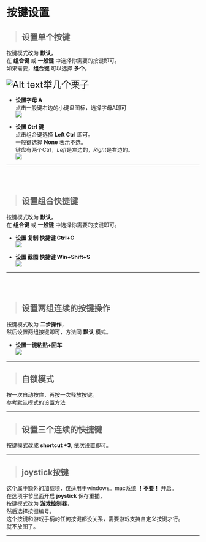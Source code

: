 
# 按键设置

> ## 设置单个按键

按键模式改为 **默认**，  
在 **组合键** 或 **一般键** 中选择你需要的按键即可。  
如果需要，**组合键** 可以选择 **多个**。


  <font size=5>![Alt text](/img/1A86E8BFAF2783C15BCDA62E980FAF35.png)举几个栗子</font>

- **设置字母 A**  
点击一般键右边的小键盘图标，选择字母A即可  
![](/img/A.jpg)

- **设置 Ctrl 键**  
点击组合键选择 **Left Ctrl** 即可。  
一般键选择 **None** 表示不选。  
键盘有两个Ctrl，*Left*是左边的，*Right*是右边的。  
![](/img/Ctrl.jpg)  
---
</br>
</br>  

> ## 设置组合快捷键

按键模式改为 **默认**，  
在 **组合键** 或 **一般键** 中选择你需要的按键即可。

- **设置 复制 快捷键 Ctrl+C**  
![](/img/Ctrl+C.jpg)

- **设置 截图 快捷键 Win+Shift+S**  
![](/img/win+shift+s.jpg)
---


</br>
</br>


> ## 设置两组连续的按键操作

按键模式改为 **二步操作**，  
然后设置两组按键即可，方法同 **默认** 模式。  

- **设置一键粘贴+回车**  
![](/img/2setp_paste+enter.jpg)  

---  

> ## 自锁模式 

按一次自动按住，再按一次释放按键。  
参考默认模式的设置方法

---  

> ## 设置三个连续的快捷键

按键模式改成 **shortcut \*3**,  依次设置即可。

---  


> ## joystick按键

这个属于额外的加载项，仅适用于windows。mac系统 **！不要！** 开启。  
在选项字节里面开启 **joystick** 保存重插，  
按键模式改为 **游戏控制器**，  
然后选择按键编号。  
这个按键和游戏手柄的任何按键都没关系，需要游戏支持自定义按键才行。  
就不放图了。

---  